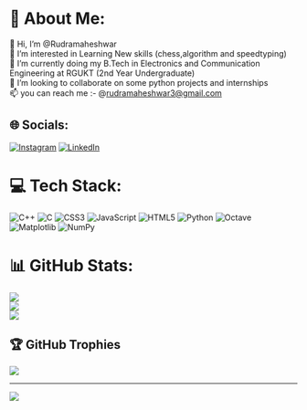 # 💫 About Me:
👋 Hi, I’m @Rudramaheshwar<br>👀 I’m interested in Learning New skills (chess,algorithm and speedtyping)<br>🌱 I’m currently doing my B.Tech in Electronics and Communication Engineering at RGUKT (2nd Year Undergraduate)<br>💞️ I’m looking to collaborate on some python projects and internships<br>📫 you can reach me :- @rudramaheshwar3@gmail.com


## 🌐 Socials:
[![Instagram](https://img.shields.io/badge/Instagram-%23E4405F.svg?logo=Instagram&logoColor=white)](https://instagram.com/maheshwar_rudra_) [![LinkedIn](https://img.shields.io/badge/LinkedIn-%230077B5.svg?logo=linkedin&logoColor=white)](https://linkedin.com/in/chappidi-rudra-maheshwara-reddy-974439321) 

# 💻 Tech Stack:
![C++](https://img.shields.io/badge/c++-%2300599C.svg?style=for-the-badge&logo=c%2B%2B&logoColor=white) ![C](https://img.shields.io/badge/c-%2300599C.svg?style=for-the-badge&logo=c&logoColor=white) ![CSS3](https://img.shields.io/badge/css3-%231572B6.svg?style=for-the-badge&logo=css3&logoColor=white) ![JavaScript](https://img.shields.io/badge/javascript-%23323330.svg?style=for-the-badge&logo=javascript&logoColor=%23F7DF1E) ![HTML5](https://img.shields.io/badge/html5-%23E34F26.svg?style=for-the-badge&logo=html5&logoColor=white) ![Python](https://img.shields.io/badge/python-3670A0?style=for-the-badge&logo=python&logoColor=ffdd54) ![Octave](https://img.shields.io/badge/OCTAVE-darkblue?style=for-the-badge&logo=octave&logoColor=fcd683) ![Matplotlib](https://img.shields.io/badge/Matplotlib-%23ffffff.svg?style=for-the-badge&logo=Matplotlib&logoColor=black) ![NumPy](https://img.shields.io/badge/numpy-%23013243.svg?style=for-the-badge&logo=numpy&logoColor=white)
# 📊 GitHub Stats:
![](https://github-readme-stats.vercel.app/api?username=Rudramaheshwar&theme=dark&hide_border=false&include_all_commits=false&count_private=false)<br/>
![](https://github-readme-streak-stats.herokuapp.com/?user=Rudramaheshwar&theme=dark&hide_border=false)<br/>
![](https://github-readme-stats.vercel.app/api/top-langs/?username=Rudramaheshwar&theme=dark&hide_border=false&include_all_commits=false&count_private=false&layout=compact)

## 🏆 GitHub Trophies
![](https://github-profile-trophy.vercel.app/?username=Rudramaheshwar&theme=merko&no-frame=false&no-bg=true&margin-w=4)

---
[![](https://visitcount.itsvg.in/api?id=Rudramaheshwar&icon=0&color=0)](https://visitcount.itsvg.in)

<!-- Proudly created with GPRM ( https://gprm.itsvg.in ) -->

